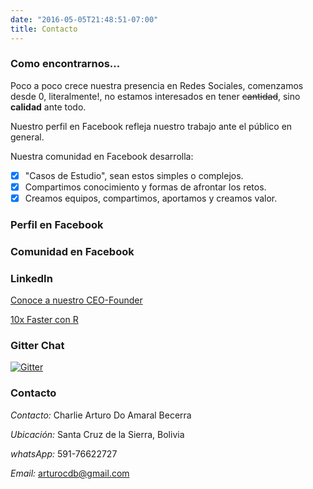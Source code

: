 ```yaml
---
date: "2016-05-05T21:48:51-07:00"
title: Contacto
---
```


### Como encontrarnos...

Poco a poco crece nuestra presencia en Redes Sociales, comenzamos desde 0, literalmente!, no estamos interesados en tener ~~cantidad~~, sino **calidad** ante todo.

Nuestro perfil en Facebook refleja nuestro trabajo ante el público en general.

Nuestra comunidad en Facebook desarrolla:

- [x] "Casos de Estudio", sean estos simples o complejos.
- [x] Compartimos conocimiento y formas de afrontar los retos.
- [x] Creamos equipos, compartimos, aportamos y creamos valor. 

### Perfil en Facebook



### Comunidad en Facebook



### LinkedIn

[Conoce a nuestro CEO-Founder](https://www.linkedin.com/in/charlie-arturo-do-amaral-becerra/)

[10x Faster con R](https://www.linkedin.com/company/10x-faster-con-r/about/?viewAsMember=true)

### Gitter Chat

[![Gitter](https://badges.gitter.im/10x-Faster-con-R/community.svg)](https://gitter.im/10x-Faster-con-R/community?utm_source=badge&utm_medium=badge&utm_campaign=pr-badge)

### Contacto

_Contacto:_ Charlie Arturo Do Amaral Becerra

_Ubicación:_ Santa Cruz de la Sierra, Bolivia

_whatsApp:_ 591-76622727

_Email:_ arturocdb@gmail.com



